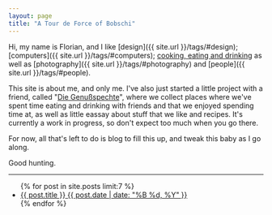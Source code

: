 ```yaml
---
layout: page
title: "A Tour de Force of Bobschi"
---
```


Hi, my name is Florian, and I like [design]({{ site.url }}/tags/#design); [computers]({{ site.url }}/tags/#computers); [cooking, eating and drinking](https://genussspechte.in/) as well as [photography]({{ site.url }}/tags/#photography) and [people]({{ site.url }}/tags/#people).

This site is about me, and only me. I've also just started a little project with a friend, called "[Die Genußspechte](https://genußspechte.in/)", where we collect places where we've spent time eating and drinking with friends and that we enjoyed spending time at, as well as little eassay about stuff that we like and recipes. It's currently a work in progress, so don't expect too much when you go there.

For now, all that's left to do is blog to fill this up, and tweak this baby as I go along.

Good hunting.

---

<ul class="post-list">
{% for post in site.posts limit:7 %} 
  <li><article><a href="{{ site.url }}{{ post.url }}">{{ post.title }} <span class="entry-date"><time datetime="{{ post.date | date_to_xmlschema }}">{{ post.date | date: "%B %d, %Y" }}</time></span></a></article></li>
{% endfor %}
</ul>
